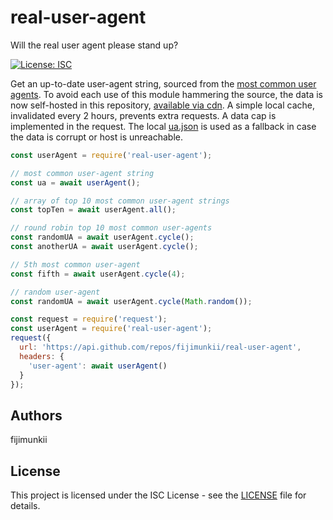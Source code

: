 # real-user-agent
Will the real user agent please stand up?

[![License: ISC](https://img.shields.io/npm/l/real-user-agent.svg)](https://opensource.org/licenses/ISC)

Get an up-to-date user-agent string, sourced from the [most common user agents](https://techblog.willshouse.com/2012/01/03/most-common-user-agents/). To avoid each use of this module hammering the source, the data is now self-hosted in this repository, [available via cdn](https://cdn.jsdelivr.net/gh/fijimunkii/real-user-agent@master/ua.json). A simple local cache, invalidated every 2 hours, prevents extra requests. A data cap is implemented in the request. The local [ua.json](ua.json) is used as a fallback in case the data is corrupt or host is unreachable.

```js
const userAgent = require('real-user-agent');

// most common user-agent string
const ua = await userAgent();

// array of top 10 most common user-agent strings
const topTen = await userAgent.all();

// round robin top 10 most common user-agents
const randomUA = await userAgent.cycle();
const anotherUA = await userAgent.cycle();

// 5th most common user-agent
const fifth = await userAgent.cycle(4);

// random user-agent
const randomUA = await userAgent.cycle(Math.random());
```

```js
const request = require('request');
const userAgent = require('real-user-agent');
request({
  url: 'https://api.github.com/repos/fijimunkii/real-user-agent',
  headers: {
    'user-agent': await userAgent()
  }
});
```

## Authors

fijimunkii

## License

This project is licensed under the ISC License - see the [LICENSE](LICENSE.txt) file for details.
